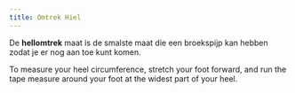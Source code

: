 ```yaml
---
title: Omtrek Hiel
---
```


De **hellomtrek** maat is de smalste maat die een broekspijp kan hebben zodat je er nog aan toe kunt komen.

To measure your heel circumference, stretch your foot forward, and run the tape measure around your foot at the widest part of your heel.
<MeasieImage />
